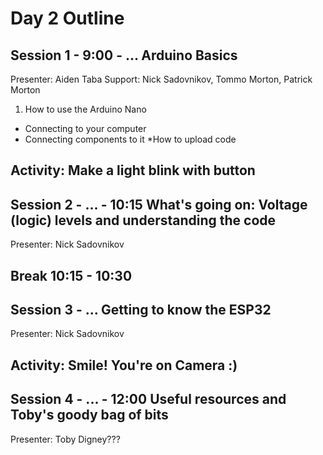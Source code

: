 # Day 2 Outline

## Session 1 - 9:00 - ... Arduino Basics
Presenter: Aiden Taba
Support: Nick Sadovnikov, Tommo Morton, Patrick Morton

1. How to use the Arduino Nano
* Connecting to your computer
* Connecting components to it
*How to upload code


## Activity: Make a light blink with button


## Session 2 - ... - 10:15 What's going on: Voltage (logic) levels and understanding the code
Presenter: Nick Sadovnikov

## Break 10:15 - 10:30

## Session 3 - ... Getting to know the ESP32
Presenter: Nick Sadovnikov

## Activity: Smile! You're on Camera :)


## Session 4 - ... - 12:00 Useful resources and Toby's goody bag of bits
Presenter: Toby Digney???

